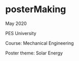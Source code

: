 # posterMaking

May 2020

PES University

Course: Mechanical Engineering

Poster theme: Solar Energy
